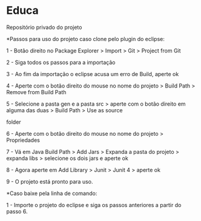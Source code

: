 Educa
========

<p>Repositório privado do projeto</p>

<p>*Passos para uso do projeto caso clone pelo plugin do eclipse:</p>
<p>1 - Botão direito no Package Explorer > Import > Git > Project from Git</p>
<p>2 - Siga todos os passos para a importação</p>
<p>3 - Ao fim da importação o eclipse acusa um erro de Build, aperte ok</p>
<p>4 - Aperte com o botão direito do mouse no nome do projeto > Build Path > Remove from Build Path</p>
<p>5 - Selecione a pasta gen e a pasta src > aperte com o botão direito em alguma das duas > Build Path > Use as source <p>folder</p>
<p>6 - Aperte com o botão direito do mouse no nome do projeto > Propriedades</p>
<p>7 - Vá em Java Build Path > Add Jars > Expanda a pasta do projeto > expanda libs > selecione os dois jars e aperte ok</p>
<p>8 - Agora aperte em Add Library > Junit > Junit 4 > aperte ok</p>
<p>9 - O projeto está pronto para uso.</p>

<p>*Caso baixe pela linha de comando:</p>
<p>1 - Importe o projeto do eclipse e siga os passos anteriores a partir do passo 6.</p>
